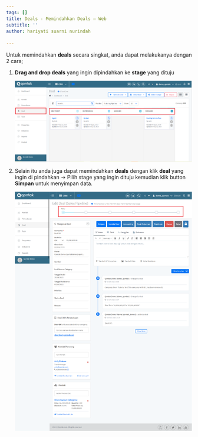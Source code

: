 ```yaml
---
tags: []
title: Deals - Memindahkan Deals – Web
subtitle: ''
author: hariyati suarni nurindah

---
```

Untuk memindahkan **deals** secara singkat, anda dapat melakukanya dengan 2 cara;

1. **Drag and drop deals** yang ingin dipindahkan ke **stage** yang dituju

   ![](/uploads/dealmemindahkan1.PNG)
2. Selain itu anda juga dapat memindahkan **deals** dengan klik **deal** yang ingin di pindahkan -> Pilih stage yang ingin dituju kemudian klik button **Simpan** untuk menyimpan data.

   ![](/uploads/screencapture-qontak-crm-deals-deal-ok-edit-2021-09-30-09_20_55.png)